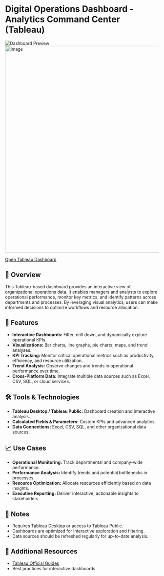 # Digital Operations Dashboard - Analytics Command Center (Tableau)
![Dashboard Preview](https://github.com/user-attachments/assets/c6999f19-9950-4402-b10e-4a9428de056a)  
<img width="1334" height="677" alt="image" src="https://github.com/user-attachments/assets/2544788d-7279-4133-9af8-b0dda2c721bd" />

[Open Tableau Dashboard](https://public.tableau.com/app/profile/sahar.yacoov/viz/DigitalOperationsDashboard-AnalyticsCommandCenter/Dashboard1?publish=yes)

## 🧠 Overview
This Tableau-based dashboard provides an interactive view of organizational operations data. It enables managers and analysts to explore operational performance, monitor key metrics, and identify patterns across departments and processes. By leveraging visual analytics, users can make informed decisions to optimize workflows and resource allocation.

## 🔧 Features
- **Interactive Dashboards:** Filter, drill down, and dynamically explore operational KPIs.  
- **Visualizations:** Bar charts, line graphs, pie charts, maps, and trend analyses.  
- **KPI Tracking:** Monitor critical operational metrics such as productivity, efficiency, and resource utilization.  
- **Trend Analysis:** Observe changes and trends in operational performance over time.  
- **Cross-Platform Data:** Integrate multiple data sources such as Excel, CSV, SQL, or cloud services.

## 🛠 Tools & Technologies
- **Tableau Desktop / Tableau Public:** Dashboard creation and interactive analysis.  
- **Calculated Fields & Parameters:** Custom KPIs and advanced analytics.  
- **Data Connections:** Excel, CSV, SQL, and other organizational data sources.

## 📈 Use Cases
- **Operational Monitoring:** Track departmental and company-wide performance.  
- **Performance Analysis:** Identify trends and potential bottlenecks in processes.  
- **Resource Optimization:** Allocate resources efficiently based on data insights.  
- **Executive Reporting:** Deliver interactive, actionable insights to stakeholders.

## 📌 Notes
- Requires Tableau Desktop or access to Tableau Public.  
- Dashboards are optimized for interactive exploration and filtering.  
- Data sources should be refreshed regularly for up-to-date analysis.


## 🔗 Additional Resources
- [Tableau Official Guides](https://www.tableau.com/learn/guides)  
- Best practices for interactive dashboards


